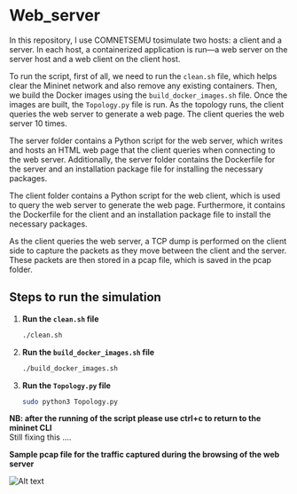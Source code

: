 # Web_server

In this repository, I use COMNETSEMU tosimulate two hosts: a client and a server. In each host, a containerized application is run—a web server on the server host and a web client on the client host. 

To run the script, first of all, we need to run the `clean.sh` file, which helps clear the Mininet network and also remove any existing containers. Then, we build the Docker images using the `build_docker_images.sh` file. Once the images are built, the `Topology.py` file is run. As the topology runs, the client queries the web server to generate a web page. The client queries the web server 10 times.

The server folder contains a Python script for the web server, which writes and hosts an HTML web page that the client queries when connecting to the web server. Additionally, the server folder contains the Dockerfile for the server and an installation package file for installing the necessary packages.

The client folder contains a Python script for the web client, which is used to query the web server to generate the web page. Furthermore, it contains the Dockerfile for the client and an installation package file to install the necessary packages.

As the client queries the web server, a TCP dump is performed on the client side to capture the packets as they move between the client and the server. These packets are then stored in a pcap file, which is saved in the pcap folder.

## Steps to run the simulation

1. **Run the `clean.sh` file**
   ```bash
   ./clean.sh

2. **Run the `build_docker_images.sh` file**
   ```bash
   ./build_docker_images.sh

3. **Run the `Topology.py` file**
   ```bash
   sudo python3 Topology.py

**NB: after the running of the script please use ctrl+c to return to the mininet CLI** <br>
Still fixing  this ....

**Sample pcap file for the traffic captured during the browsing of the web server**

![Alt text](https://github.com/johnsengendo/Web_sever/blob/main/Images/Screenshot%202024-07-01%20143046.png)


